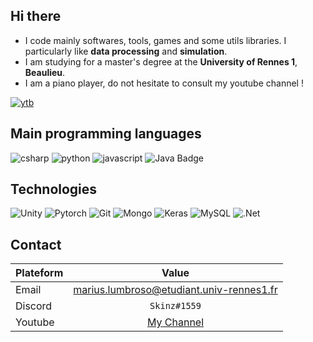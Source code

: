 
## Hi there

* I code mainly softwares, tools, games and some utils libraries. I particularly like **data processing** and **simulation**.
* I am studying for a master's degree at the **University of Rennes 1**, **Beaulieu**.
* I am a piano player, do not hesitate to consult my youtube channel !  

 [![ytb](https://img.shields.io/badge/Skinz3-ce4630?labelColor=red&logo=Youtube&style=for-the-badge&logoColor=white)](https://www.youtube.com/channel/UCtJh00haAmCR4isDu8LVexA)

## Main programming languages 

![csharp](https://img.shields.io/badge/CSharp-★★★-lightgrey?labelColor=1d9923&logo=CSharp&style=for-the-badge&logoColor=white)
![python](https://img.shields.io/badge/python-★★☆-lightgrey?labelColor=3776AB&logo=Python&style=for-the-badge&logoColor=white)
![javascript](https://img.shields.io/badge/javascript-★★☆-lightgrey?labelColor=F7DF1E&logo=JavaScript&style=for-the-badge&logoColor=black)
![Java Badge](https://img.shields.io/badge/Java-007396?logo=java&logoColor=fff&style=for-the-badge)


## Technologies 

![Unity](https://img.shields.io/badge/unity%20-%23100000.svg?&style=for-the-badge&logo=unity&logoColor=white)
![Pytorch](https://img.shields.io/badge/PyTorch%20-%23EE4C2C.svg?&style=for-the-badge&logo=PyTorch&logoColor=white)
![Git](https://img.shields.io/badge/git%20-%23F05033.svg?&style=for-the-badge&logo=git&logoColor=white)
![Mongo](https://img.shields.io/badge/MongoDB-%234ea94b.svg?&style=for-the-badge&logo=mongodb&logoColor=white)
![Keras](https://img.shields.io/badge/Keras%20-%23D00000.svg?&style=for-the-badge&logo=Keras&logoColor=white)
![MySQL](https://img.shields.io/badge/mysql-b068a8.svg?style=for-the-badge&logo=mysql&logoColor=white)
![.Net](https://img.shields.io/badge/.NET-%230059b3.svg?&style=for-the-badge)

## Contact 

| Plateform        | Value           |
| ------------- |:-------------:|
| Email      | marius.lumbroso@etudiant.univ-rennes1.fr | 
| Discord | ```Skinz#1559``` |
| Youtube |  [My Channel](https://www.youtube.com/channel/UCtJh00haAmCR4isDu8LVexA) | 






